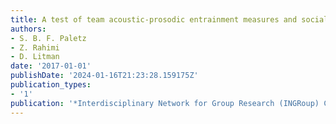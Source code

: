 ```yaml
---
title: A test of team acoustic-prosodic entrainment measures and social factors
authors:
- S. B. F. Paletz
- Z. Rahimi
- D. Litman
date: '2017-01-01'
publishDate: '2024-01-16T21:23:28.159175Z'
publication_types:
- '1'
publication: '*Interdisciplinary Network for Group Research (INGRoup) Conference*'
---
```


